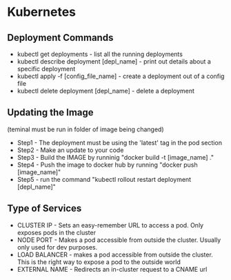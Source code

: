 # Kubernetes

## Deployment Commands

- kubectl get deployments - list all the running deployments
- kubectl describe deployment [depl_name] - print out details about a specific deployment
- kubectl apply -f [config_file_name] - create a deployment out of a config file
- kubectl delete deployment [depl_name] - delete a deployment

## Updating the Image

(teminal must be run in folder of image being changed)

- Step1 - The deployment must be using the 'latest' tag in the pod section
- Step2 - Make an update to your code
- Step3 - Build the IMAGE by runninig "docker build -t [image_name] ."
- Step4 - Push the image to docker hub by running "docker push [image_name]"
- Step5 - run the command "kubectl rollout restart deployment [depl_name]"

## Type of Services

- CLUSTER IP - Sets an easy-remember URL to access a pod. Only exposes pods in the cluster
- NODE PORT - Makes a pod accessible from outside the cluster. Usually only used for dev purposes.
- LOAD BALANCER - makes a pod accessible from outside the cluster. This is the right way to expose a pod to the outside world
- EXTERNAL NAME - Redirects an in-cluster request to a CNAME url
